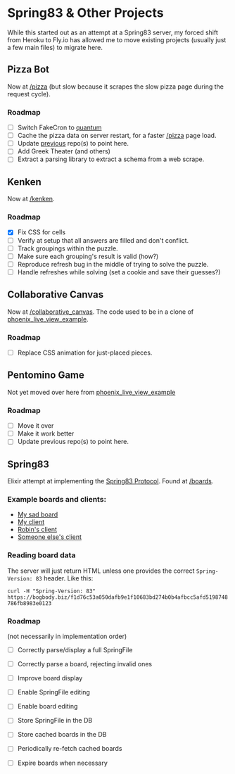 # Spring83 & Other Projects

While this started out as an attempt at a Spring83 server,
my forced shift from Heroku to Fly.io has allowed me to move
existing projects (usually just a few main files) to migrate here.

## Pizza Bot
Now at [/pizza](https://spring-83.fly.dev/pizza) (but slow 
because it scrapes the slow pizza page during the request cycle).

### Roadmap
- [ ] Switch FakeCron to [quantum](https://hexdocs.pm/quantum/readme.html)
- [ ] Cache the pizza data on server restart,
  for a faster [/pizza](https://spring-83.fly.dev/pizza) page load.
- [ ] Update [previous](https://github.com/JohnB/todays_pizza) repo(s) to point here.
- [ ] Add Greek Theater (and others)
- [ ] Extract a parsing library to extract a schema from a web scrape.

## Kenken
Now at [/kenken](https://spring-83.fly.dev/kenken).

### Roadmap
- [x] Fix CSS for cells
- [ ] Verify at setup that all answers are filled and don't conflict.
- [ ] Track groupings within the puzzle.
- [ ] Make sure each grouping's result is valid (how?)
- [ ] Reproduce refresh bug in the middle of trying to solve the puzzle.
- [ ] Handle refreshes while solving (set a cookie and save their guesses?)

## Collaborative Canvas
Now at [/collaborative_canvas](https://spring-83.fly.dev/collaborative_canvas).
The code used to be in a clone of [phoenix_live_view_example](https://github.com/JohnB/phoenix_live_view_example).

### Roadmap
- [ ] Replace CSS animation for just-placed pieces.

## Pentomino Game
Not yet moved over here from [phoenix_live_view_example](https://github.com/johnb/phoenix_live_view_example)

### Roadmap
- [ ] Move it over
- [ ] Make it work better
- [ ] Update previous repo(s) to point here.

## Spring83
Elixir attempt at implementing the 
[Spring83 Protocol](https://github.com/robinsloan/spring-83).
Found at [/boards](https://spring-83.fly.dev/boards).

### Example boards and clients:
* [My sad board](https://bogbody.biz/f1d76c53a050dafb9e1f10683bd274b0b4afbcc5afd5198748786fb8983e0123)
* [My client](https://spring-83.fly.dev/boards)
* [Robin's client](https://followersentinel.com/)
* [Someone else's client](https://spring83.kindrobot.ca/)

### Reading board data
The server will just return HTML unless one provides
the correct `Spring-Version: 83` header. Like this:

`curl -H "Spring-Version: 83" https://bogbody.biz/f1d76c53a050dafb9e1f10683bd274b0b4afbcc5afd5198748786fb8983e0123`

### Roadmap
(not necessarily in implementation order)
- [ ] Correctly parse/display a full SpringFile
- [ ] Correctly parse a board, rejecting invalid ones
- [ ] Improve board display
- [ ] Enable SpringFile editing
- [ ] Enable board editing
- [ ] Store SpringFile in the DB
- [ ] Store cached boards in the DB
- [ ] Periodically re-fetch cached boards
- [ ] Expire boards when necessary

